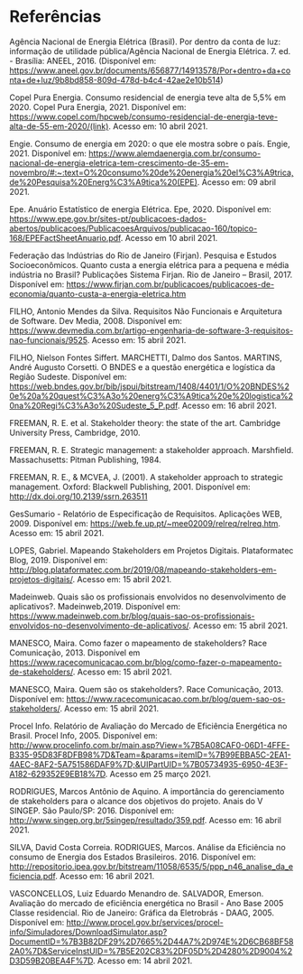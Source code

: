 # Referências

Agência Nacional de Energia Elétrica (Brasil). Por dentro da conta de luz: informação de utilidade pública/Agência Nacional de Energia Elétrica. 7. ed. - Brasília: ANEEL, 2016. (Disponível em: https://www.aneel.gov.br/documents/656877/14913578/Por+dentro+da+conta+de+luz/9b8bd858-809d-478d-b4c4-42ae2e10b514)


Copel Pura Energia. Consumo residencial de energia teve alta de 5,5% em 2020. Copel Pura Energia, 2021. Disponível em: <https://www.copel.com/hpcweb/consumo-residencial-de-energia-teve-alta-de-55-em-2020/(link)>. Acesso em: 10 abril 2021.

Engie. Consumo de energia em 2020: o que ele mostra sobre o país. Engie, 2021. Disponível em: <https://www.alemdaenergia.com.br/consumo-nacional-de-energia-eletrica-tem-crescimento-de-35-em-novembro/#:~:text=O%20consumo%20de%20energia%20el%C3%A9trica,de%20Pesquisa%20Energ%C3%A9tica%20(EPE)>. Acesso em: 09 abril 2021.

Epe. Anuário Estatístico de energia Elétrica. Epe, 2020. Disponível em: <https://www.epe.gov.br/sites-pt/publicacoes-dados-abertos/publicacoes/PublicacoesArquivos/publicacao-160/topico-168/EPEFactSheetAnuario.pdf>. Acesso em 10 abril 2021.

Federação das Indústrias do Rio de Janeiro (Firjan). Pesquisa e Estudos Socioeconômicos. Quanto custa a energia elétrica para a pequena e média indústria no Brasil? Publicações Sistema Firjan. Rio de Janeiro – Brasil, 2017. Disponível em: https://www.firjan.com.br/publicacoes/publicacoes-de-economia/quanto-custa-a-energia-eletrica.htm

FILHO, Antonio Mendes da Silva. Requisitos Não Funcionais e Arquitetura de Software. Dev Media, 2008. Disponível em: https://www.devmedia.com.br/artigo-engenharia-de-software-3-requisitos-nao-funcionais/9525. Acesso em: 15 abril 2021.

FILHO, Nielson Fontes Siffert. MARCHETTI, Dalmo dos Santos. MARTINS, André Augusto Corsetti. O BNDES e a questão energética e logística da Região Sudeste. Disponível em: https://web.bndes.gov.br/bib/jspui/bitstream/1408/4401/1/O%20BNDES%20e%20a%20quest%C3%A3o%20energ%C3%A9tica%20e%20logistica%20na%20Regi%C3%A3o%20Sudeste_5_P.pdf. Acesso em: 16 abril 2021.

FREEMAN, R. E. et al. Stakeholder theory: the state of the art. Cambridge University Press, Cambridge, 2010.

FREEMAN, R. E. Strategic management: a stakeholder approach. Marshfield. Massachusetts: Pitman Publishing, 1984.

FREEMAN, R. E., & MCVEA, J. (2001). A stakeholder approach to strategic management. Oxford: Blackwell Publishing, 2001. Disponível em: http://dx.doi.org/10.2139/ssrn.263511

GesSumario - Relatório de Especificação de Requisitos. Aplicações WEB, 2009. Disponível em: https://web.fe.up.pt/~mee02009/relreq/relreq.htm. Acesso em: 15 abril 2021.

LOPES, Gabriel. Mapeando Stakeholders em Projetos Digitais. Plataformatec Blog, 2019. Disponível em: http://blog.plataformatec.com.br/2019/08/mapeando-stakeholders-em-projetos-digitais/. Acesso em: 15 abril 2021.

Madeinweb. Quais são os profissionais envolvidos no desenvolvimento de aplicativos?. Madeinweb,2019. Disponível em: https://www.madeinweb.com.br/blog/quais-sao-os-profissionais-envolvidos-no-desenvolvimento-de-aplicativos/. Acesso em: 15 abril 2021.

MANESCO, Maira. Como fazer o mapeamento de stakeholders? Race Comunicação, 2013. Disponível em https://www.racecomunicacao.com.br/blog/como-fazer-o-mapeamento-de-stakeholders/. Acesso em: 15 abril 2021.

MANESCO, Maira. Quem são os stakeholders?. Race Comunicação, 2013. Disponível em: https://www.racecomunicacao.com.br/blog/quem-sao-os-stakeholders/. Acesso em: 15 abril 2021.

Procel Info. Relatório de Avaliação do Mercado de Eficiência Energética no Brasil. Procel Info, 2005. Disponível em: http://www.procelinfo.com.br/main.asp?View=%7B5A08CAF0-06D1-4FFE-B335-95D83F8DFB98%7D&Team=&params=itemID=%7B99EBBA5C-2EA1-4AEC-8AF2-5A751586DAF9%7D;&UIPartUID=%7B05734935-6950-4E3F-A182-629352E9EB18%7D. Acesso em 25 março 2021.

RODRIGUES, Marcos Antônio de Aquino. A importância do gerenciamento de stakeholders para o alcance dos objetivos do projeto. Anais do V SINGEP. São Paulo/SP: 2016. Disponível em: http://www.singep.org.br/5singep/resultado/359.pdf. Acesso em: 16 abril 2021.

SILVA, David Costa Correia. RODRIGUES, Marcos. Análise da Eficiência no consumo de Energia dos Estados Brasileiros. 2016. Disponível em: http://repositorio.ipea.gov.br/bitstream/11058/6535/5/ppp_n46_analise_da_eficiencia.pdf. Acesso em: 16 abril 2021.

VASCONCELLOS, Luiz Eduardo Menandro de. SALVADOR, Emerson. Avaliação do mercado de eficiência energética no Brasil - Ano Base 2005 Classe residencial. Rio de Janeiro: Gráfica da Eletrobrás - DAAG, 2005. Disponível em: <http://www.procel.gov.br/services/procel-info/Simuladores/DownloadSimulator.asp?DocumentID=%7B3B82DF29%2D7665%2D44A7%2D974E%2D6CB68BF582A0%7D&ServiceInstUID=%7B5E202C83%2DF05D%2D4280%2D9004%2D3D59B20BEA4F%7D>. Acesso em: 14 abril 2021.

